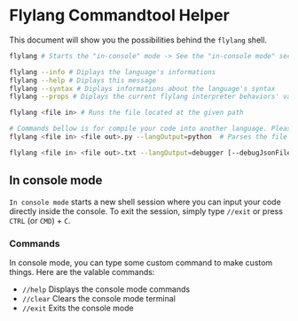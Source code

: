 # Flylang Commandtool Helper

This document will show you the possibilities behind the `flylang` shell.

```bash
flylang # Starts the "in-console" mode -> See the "in-console mode" section for more informations

flylang --info # Diplays the language's informations
flylang --help # Diplays this message
flylang --syntax # Diplays informations about the language's syntax
flylang --props # Diplays the current flylang interpreter behaviors' value

flylang <file in> # Runs the file located at the given path

# Commands bellow is for compile your code into another language. Please note that may not work as it is not the first priority of the language
flylang <file in> <file out>.py --langOutput=python  # Parses the file located at the first given path and try to compile it in python code and save the result in the second given path

flylang <file in> <file out>.txt --langOutput=debugger [--debugJsonFile=<fichier>.json] # Debugger mode
```

## In console mode

`In console mode` starts a new shell session where you can input your code directly inside the console.
To exit the session, simply type `//exit` or press `CTRL` (or `CMD`) + `C`.

### Commands

In console mode, you can type some custom command to make custom things.
Here are the valable commands:

- `//help` Displays the console mode commands
- `//clear` Clears the console mode terminal
- `//exit` Exits the console mode
